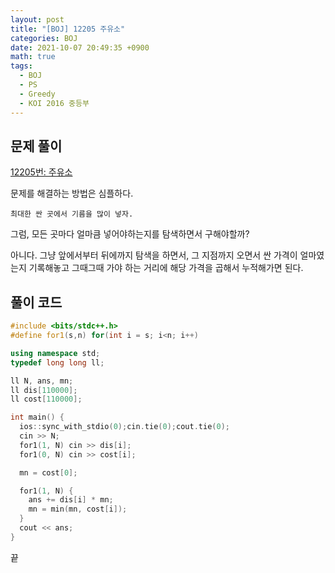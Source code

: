 ```yaml
---
layout: post
title: "[BOJ] 12205 주유소"
categories: BOJ
date: 2021-10-07 20:49:35 +0900
math: true
tags:
  - BOJ
  - PS
  - Greedy
  - KOI 2016 중등부
---
```


## 문제 풀이

[12205번: 주유소](https://www.acmicpc.net/problem/12205)

문제를 해결하는 방법은 심플하다.

`최대한 싼 곳에서 기름을 많이 넣자.`

그럼, 모든 곳마다 얼마큼 넣어야하는지를 탐색하면서 구해야할까?

아니다.  그냥 앞에서부터 뒤에까지 탐색을 하면서, 그 지점까지 오면서 싼 가격이 얼마였는지 기록해놓고 그때그때 가야 하는 거리에 해당 가격을 곱해서 누적해가면 된다.

## 풀이 코드

```cpp
#include <bits/stdc++.h>
#define for1(s,n) for(int i = s; i<n; i++)

using namespace std;
typedef long long ll;

ll N, ans, mn;
ll dis[110000];
ll cost[110000];

int main() {
  ios::sync_with_stdio(0);cin.tie(0);cout.tie(0);
  cin >> N;
  for1(1, N) cin >> dis[i];
  for1(0, N) cin >> cost[i];

  mn = cost[0];

  for1(1, N) {
    ans += dis[i] * mn;
    mn = min(mn, cost[i]);
  }
  cout << ans;
}
```

끝